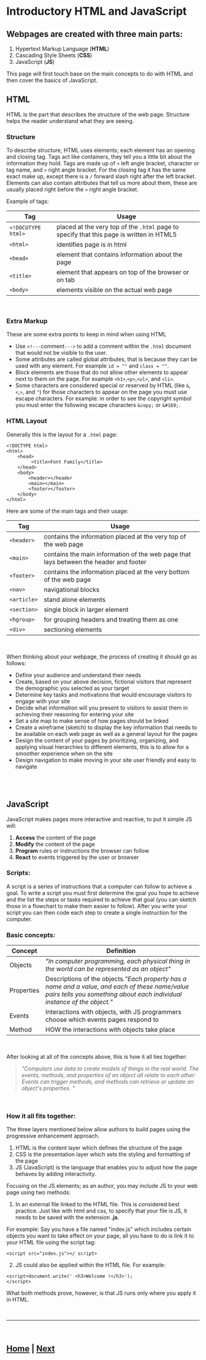 # Introductory HTML and JavaScript 

## Webpages are created with three main parts:
1. Hypertext Markup Language (**HTML**)
2. Cascading Style Sheets (**CSS**)
3. JavaScript (**JS**)

This page will first touch base on the main concepts to do with HTML and then cover the basics of JavaScript.

## HTML
HTML is the part that describes the structure of the web page. Structure helps the reader understand what they are seeing. 

### Structure
To describe structure, HTML uses elements; each element has an opening and closing tag. Tags act like containers, they tell you a little bit about the information they hold. Tags are made up of `<` left angle bracket, character or tag name, and `>` right angle bracket. For the closing tag it has the same exact make up, except there is a `/` forward slash right after the left bracket. Elements can also contain attributes that tell us more about them, these are usually placed right before the `>` right angle bracket.

Example of tags:

|Tag | Usage|
|---|---|
|`<!DOCUTYPE html>` | placed at the very top of the `.html` page to specify that this page is written in HTML5|
|`<html>`|identifies page is in html|
|`<head>`|element that contains information about the page|
|`<title>`|element that appears on top of the browser or on tab|
|`<body>`|elements visible on the actual web page|

<br>

### Extra Markup
These are some extra points to keep in mind when using HTML

* Use `<!---`comment`--->` to add a comment within the `.html` document that would not be visible to the user.
* Some attributes are called global attributes, that is because they can be used with any element. For example `id = ""` and `class = ""`.
* Block elements are those that do not allow other elements to appear next to them on the page. For example `<h1>`,`<p>`,`<ul>`, and `<li>`.
* Some characters are considered special or reserved by HTML (like `&`, `<`,`>`, and `"`) for those characters to appear on the page you must use escape characters. For example: in order to see the copyright symbol you must enter the following escape characters `&copy;` or `&#169;`.

### HTML Layout 
Generally this is the layout for a `.html` page:
```
<!DOCTYPE html>
<html>
	<head>
		 <title>Font Family</title>
	</head>
	<body>
		<header></header
		<main></main>
		<footer></footer>
	</body>
</html>

```
Here are some of the main tags and their usage:

|Tag | Usage|
|---|---|
|`<header>` |contains the information placed at the very top of the web page|
|`<main>`|contains the main information of the web page that lays between the header and footer|
|`<footer>`|contains the information placed at the very bottom of the web page|
|`<nav>`|navigational blocks|
|`<article>`|stand alone elements|
|`<section>`|single block in larger element|
|`<hgroup>`|for grouping headers and treating them as one|
|`<div>`|sectioning elements|

<br>

When thinking about your webpage, the process of creating it should go as follows:

* Define your audience and understand their needs 
* Create, based on your above decision, fictional visitors that represent the demographic you selected as your target
* Determine key tasks and motivations that would encourage visitors to engage with your site
* Decide what information will you present to visitors to assist them in achieving their reasoning for entering your site
* Set a site map to make sense of how pages should be linked
* Create a wireframe (sketch) to display the key information that needs to be available on each web page as well as a general layout for the pages
* Design the content of your pages by prioritizing, organizing, and applying visual hierarchies to different elements, this is to allow for a smoother experience when on the site
* Design navigation  to make moving in your site user friendly and easy to navigate

<br><br>

## JavaScript
JavaScript makes pages more interactive and reactive, to put it simple JS will:

1. **Access** the content of the page
2. **Modify** the content of the page
3. **Program** rules or instructions the browser can follow
4. **React** to events triggered by the user or browser 

### Scripts:

A script is a series of instructions that a computer can follow to achieve a goal. To write a script you must first determine the goal you hope to achieve and the list the steps or tasks required to achieve that goal (you can sketch those in a flowchart to make them easier to follow). After you write your script you can then code each step to create a single instruction for the computer.

### Basic concepts:

|Concept |Definition|
|---|---|
|Objects| *"In computer programming, each physical thing in the world can be represented as an object"*|
|Properties| Descriptions of the objects.*"Each property has a name and a value, and each of these name/value pairs tells you something about each individual instance of the object."*|
|Events| Interactions with objects, with JS programmers choose which events pages respond to |
|Method| HOW the interactions with objects take place|

<br>

After looking at all of the concepts above, this is how it all ties together:

>*"Computers use data to create models of things in the real world. The events, methods, and properties of an object all relate to each other: Events can trigger methods, and methods can retrieve or update an object's properties. "*

<br>

### How it all fits together: 
The three layers mentioned below allow authors to build pages using the progressive enhancement approach.
1. HTML is the content layer which defines the structure of the page
2. CSS is the presentation layer which sets the styling and formatting of the page
3. JS (JavaScript) is the language that enables you to adjust how the page behaves by adding interactivity.

Focusing on the JS elements; as an author, you may include JS to your web page using two methods:
1. In an external file linked to the HTML file. This is considered best practice. Just like with html and css, to specify that your file is JS, it needs to be saved with the extension **.js**. 

For example: Say you have a file named "index.js" which includes certain objects you want to take effect on your page, all you have to do is link it to your HTML file using the script tag:

```
<script src="index.js"></ script>

```

2. JS could also be applied within the HTML file. For example:

```
<script>document.write(' <h3>Welcome !</h3>');
</script> 

```

What both methods prove, however, is that JS runs only where you apply it in HTML.

<br>

***
<br>

## [Home](README.md) | [Next]()
